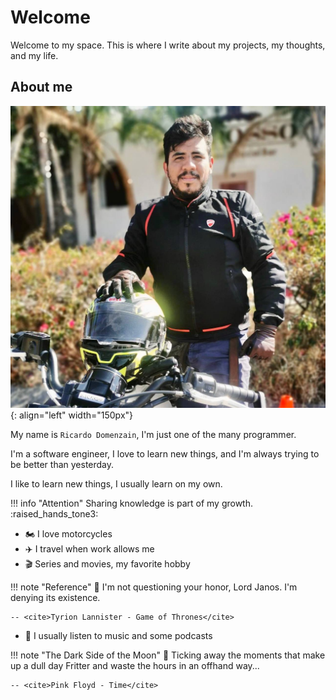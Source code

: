 # Welcome

Welcome to my space. This is where I write about my projects, my thoughts, and my life.

## About me

![Ricardo Domenzain](assets/images/me.jpg){: align="left" width="150px"}

My name is `Ricardo Domenzain`, I'm just one of the many programmer. 

I'm a software engineer, I love to learn new things, and I'm always trying to be better than yesterday. 

I like to learn new things, I usually learn on my own.

!!! info "Attention"
    Sharing knowledge is part of my growth. :raised_hands_tone3: 

- :motorcycle: I love motorcycles
- :airplane: I travel when work allows me
- :clapper: Series and movies, my favorite hobby

!!! note "Reference"
    :dragon_face: I'm not questioning your honor, Lord Janos. I'm denying its existence.

    -- <cite>Tyrion Lannister - Game of Thrones</cite>

- :musical_note: I usually listen to music and some podcasts

!!! note "The Dark Side of the Moon"
    :musical_score: Ticking away the moments that make up a dull day Fritter and waste the hours in an offhand way... 

    -- <cite>Pink Floyd - Time</cite>
  